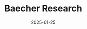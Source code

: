 ---
title: "Baecher Research"
type: landing
date: 2025-01-25
draft: false

sections:
  - block: hero
    content:
      title: Baecher research
      text: spatial ecology and conservation
      test-align: right
      primary_action:
        text: Download CV
        url: https://drive.google.com/uc?export=download&id=1zADCDlIiJlx1vXKQ6NdMLwTZm7E6sS29
        #icon: sparkles
      secondary_action:
        text: See publications
        url: https://www.alexbaecher.com/publication/
      announcement:
        text: "🚨 **New preprint** (July 2024):"
        link:
          text: "Baecher et al. Science of the Total Environment"
          url: https://ecoevorxiv.org/repository/view/9228/
      advanced:
        css_style: "text-align: left;"
    design:
      background:
        image:
          filename: log_alt.jpg
          filters:
            brightness: 0.5
          size: cover
          position: center
          parallax: true
          text_color_light: true

  - block: resume-biography
    content:
      username: admin
      # To link to a file, upload it to your `static/uploads/` folder
      #button:
        #url: https://drive.google.com/file/d/1zADCDlIiJlx1vXKQ6NdMLwTZm7E6sS29/view?usp=sharing
    design:
        #filename: 'log_cropped.jpg'
      biography:
        style: ''

  - block: experience
    content:
      username: admin
    design:
      date_format: 'January 2006'
      is_education_first: true

  - block: markdown
    content:
      title: "Education"
      text: |
        **Ph.D., Interdisciplinary Ecology** | University of Florida (2024)

        **M.Sc., Biology** | Eastern Kentucky University (2017)

        **B.Sc., Biology** | University of Arkansas (2014)

  - block: collection
    content:
      title: "Research Projects" 
      count: 5
      filters:
        folders:
          - project
    design:
      view: card
      columns: 2

  - block: collection
    content:
      title: "Publications (since 2024)"
      count: 5
      archive:
        enable: true
        text: "See all publications"
        link: publication/
      filters:
        folders:
          - publication
    design:
      view: citation
      columns: 2

  - block: collection
    content:
      title: "Recent Talks"
      count: 5
      archive:
        enable: true
        text: "See all talks"
        link: post/
      filters:
        folders:
          - talk
    design:
      view: card
      columns: 2

  - block: collection
    content:
      title: "R sandbox: 📊 Coding Tutorials"
      subtitle: "Data science tutorials and R programming guides"
      count: 6
      archive:
        enable: true
        text: "See all tutorials →"
        link: "post/"
      filters:
        folders:
          - post
    design:
      view: card
      columns: 2
---